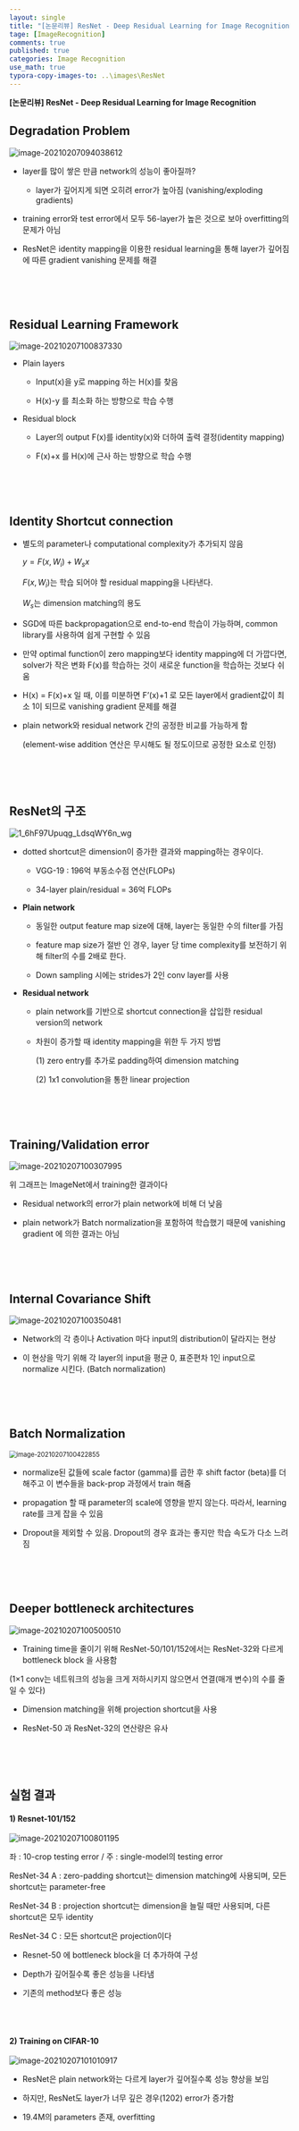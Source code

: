 ```yaml
---
layout: single
title: "[논문리뷰] ResNet - Deep Residual Learning for Image Recognition"
tage: [ImageRecognition]
comments: true
published: true
categories: Image Recognition
use_math: true
typora-copy-images-to: ..\images\ResNet
---
```




**[논문리뷰] ResNet - Deep Residual Learning for Image Recognition**



## **Degradation Problem**



![image-20210207094038612](/images/ResNet/image-20210207094038612.png)



- layer를 많이 쌓은 만큼 network의 성능이 좋아질까?

  - layer가 깊어지게 되면 오히려 error가 높아짐 (vanishing/exploding gradients)

    

- training error와 test error에서 모두 56-layer가 높은 것으로 보아 overfitting의 문제가 아님

  

- ResNet은 identity mapping을 이용한 residual learning을 통해 layer가 깊어짐에 따른 gradient vanishing 문제를 해결



<br/>

<br/>

<br/>

## **Residual Learning Framework**



![image-20210207100837330](/images/ResNet/image-20210207100837330.png)



- Plain layers

  

  - Input(x)을 y로 mapping 하는 H(x)를 찾음

    

  - H(x)-y 를 최소화 하는 방향으로 학습 수행





- Residual block

  

  - Layer의 output F(x)를 identity(x)와 더하여 출력 결정(identity mapping)

    

  - F(x)+x 를 H(x)에 근사 하는 방향으로 학습 수행 







<br/>

<br/>

<br/>

## **Identity Shortcut connection**



- 별도의 parameter나 computational complexity가 추가되지 않음

  $y = F(x, {W_i}) + W_sx$

  

  $F(x, {W_i})$는 학습 되어야 할 residual mapping을 나타낸다.

  $W_s$는 dimension matching의 용도

  

- SGD에 따른 backpropagation으로 end-to-end 학습이 가능하며, common library를 사용하여 쉽게 구현할 수 있음



- 만약 optimal function이 zero mapping보다 identity mapping에 더 가깝다면, solver가 작은 변화 F(x)를 학습하는 것이 새로운 function을 학습하는 것보다 쉬움

  

- H(x) = F(x)+x 일 때, 이를 미분하면 F’(x)+1 로 모든 layer에서 gradient값이 최소 1이 되므로 vanishing gradient 문제를 해결



- plain network와 residual network 간의 공정한 비교를 가능하게 함

  

  (element-wise addition 연산은 무시해도 될 정도이므로 공정한 요소로 인정)







<br/>

<br/>

<br/>

## ResNet의 구조



![1_6hF97Upuqg_LdsqWY6n_wg](/images/ResNet/1_6hF97Upuqg_LdsqWY6n_wg.png)



- dotted shortcut은 dimension이 증가한 결과와 mapping하는 경우이다.

  

  - VGG-19 : 196억 부동소수점 연산(FLOPs)

    

  - 34-layer plain/residual = 36억 FLOPs



- **Plain network**

  

  - 동일한 output feature map size에 대해, layer는 동일한 수의 filter를 가짐

    

  - feature map size가 절반 인 경우, layer 당 time complexity를 보전하기 위해 filter의 수를 2배로 한다.

    

  - Down sampling 시에는 strides가 2인 conv layer를 사용





- **Residual network**

  

  -  plain network를 기반으로 shortcut connection을 삽입한 residual version의 network

    

  - 차원이 증가할 때 identity mapping을 위한 두 가지 방법

    

    (1) zero entry를 추가로 padding하여 dimension matching

    

    (2) 1x1 convolution을 통한 linear projection







<br/>

<br/>

<br/>

## **Training/Validation error**



![image-20210207100307995](/images/ResNet/image-20210207100307995.png)



위 그래프는 ImageNet에서 training한 결과이다



- Residual network의 error가 plain network에 비해 더 낮음

  

- plain network가 Batch normalization을 포함하여 학습했기 때문에 vanishing gradient 에 의한 결과는 아님







<br/>

<br/>

<br/>

## **Internal Covariance Shift**



![image-20210207100350481](/images/ResNet/image-20210207100350481.png)



- Network의 각 층이나 Activation 마다 input의 distribution이 달라지는 현상

  

- 이 현상을 막기 위해 각 layer의 input을 평균 0, 표준편차 1인 input으로 normalize 시킨다. (Batch normalization)







<br/>

<br/>

<br/>

## **Batch** **Normalization**



<img src="/images/ResNet/image-20210207100422855.png" alt="image-20210207100422855" style="zoom:80%;" />



- normalize된 값들에 scale factor (gamma)를 곱한 후 shift factor (beta)를 더해주고 이 변수들을 back-prop 과정에서 train 해줌

  

- propagation 할 때 parameter의 scale에 영향을 받지 않는다. 따라서, learning rate를 크게 잡을 수 있음

  

- Dropout을 제외할 수 있음. Dropout의 경우 효과는 좋지만 학습 속도가 다소 느려짐







<br/>

<br/>

<br/>

## **Deeper bottleneck architectures**



![image-20210207100500510](/images/ResNet/image-20210207100500510.png)



- Training time을 줄이기 위해 ResNet-50/101/152에서는 ResNet-32와 다르게 bottleneck block 을 사용함

  

(1×1 conv는 네트워크의 성능을 크게 저하시키지 않으면서 연결(매개 변수)의 수를 줄일 수 있다)



- Dimension matching을 위해 projection shortcut을 사용

  

- ResNet-50 과 ResNet-32의 연산량은 유사







<br/>

<br/>

<br/>

## 실험 결과



#### 1) **Resnet-101/152**

![image-20210207100801195](/images/ResNet/image-20210207100801195.png)



좌 : 10-crop testing error / 주 : single-model의 testing error



ResNet-34 A : zero-padding shortcut는 dimension matching에 사용되며, 모든 shortcut는 parameter-free



ResNet-34 B : projection shortcut는 dimension을 늘릴 때만 사용되며, 다른 shortcut은 모두 identity



ResNet-34 C : 모든 shortcut은 projection이다





- Resnet-50 에 bottleneck block을 더 추가하여 구성

  

- Depth가 깊어질수록 좋은 성능을 나타냄

  

- 기존의 method보다 좋은 성능



<br/>

<br/>

#### 2) **Training on CIFAR-10**



![image-20210207101010917](/images/ResNet/image-20210207101010917.png)



- ResNet은 plain network와는 다르게 layer가 깊어질수록 성능 향상을 보임

  

- 하지만, ResNet도 layer가 너무 깊은 경우(1202) error가 증가함

  

- 19.4M의 parameters 존재, overfitting 

